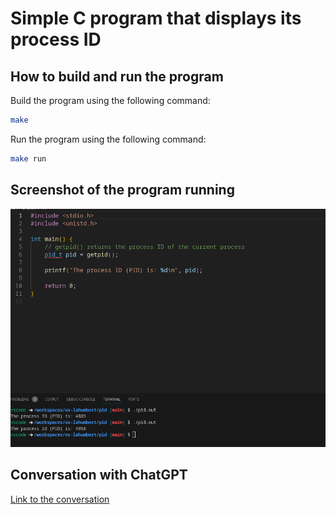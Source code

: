 # Simple C program that displays its process ID

## How to build and run the program
Build the program using the following command:
```bash
make
```
Run the program using the following command:
```bash
make run
```

## Screenshot of the program running
![Run of the program](./Screenshot_pid.png)

## Conversation with ChatGPT
[Link to the conversation](./chat.md)